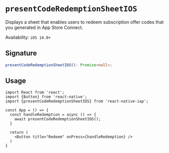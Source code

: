 # `presentCodeRedemptionSheetIOS`

Displays a sheet that enables users to redeem subscription offer codes that you generated in App Store Connect.

Availability: `iOS 14.0+`

## Signature

```ts
presentCodeRedemptionSheetIOS(): Promise<null>;
```

## Usage

```tsx
import React from 'react';
import {Button} from 'react-native';
import {presentCodeRedemptionSheetIOS} from 'react-native-iap';

const App = () => {
  const handleRedemption = async () => {
    await presentCodeRedemptionSheetIOS();
  }

  return (
    <Button title="Redeem" onPress={handleRedemption} />
  )
}
```
